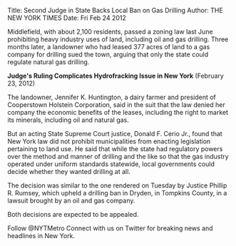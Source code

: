 Title: Second Judge in State Backs Local Ban on Gas Drilling
Author: THE NEW YORK TIMES
Date: Fri Feb 24 2012

Middlefield, with about 2,100 residents, passed a zoning law last June
prohibiting heavy industry uses of land, including oil and gas drilling. Three
months later, a landowner who had leased 377 acres of land to a gas company for
drilling sued the town, arguing that only the state could regulate natural gas
drilling.

**Judge's Ruling Complicates Hydrofracking Issue in New York** (February 23, 2012)

The landowner, Jennifer K. Huntington, a dairy farmer and president of
Cooperstown Holstein Corporation, said in the suit that the law denied her
company the economic benefits of the leases, including the right to market
its minerals, including oil and natural gas.

But an acting State Supreme Court justice, Donald F. Cerio Jr., found that New
York law did not prohibit municipalities from enacting legislation pertaining
to land use. He said that while the state had regulatory powers over the method
and manner of drilling and the like so that the gas industry operated under
uniform standards statewide, local governments could decide whether they wanted
drilling at all.

The decision was similar to the one rendered on Tuesday by Justice Phillip R.
Rumsey, which upheld a drilling ban in Dryden, in Tompkins County, in a lawsuit
brought by an oil and gas company.

Both decisions are expected to be appealed.

Follow @NYTMetro
Connect with us on Twitter for breaking news and headlines in New York.
